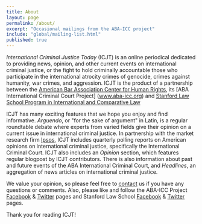 ```yaml
---
title: About
layout: page
permalink: /about/
excerpt: "Occasional mailings from the ABA-ICC project"
include: "global/mailing-list.html"
published: true
---
```


*International Criminal Justice Today* (ICJT) is an online periodical dedicated to providing news, opinion, and other current events on international criminal justice, or the fight to hold criminally accountable those who participate in the international atrocity crimes of genocide, crimes against humanity, war crimes, and aggression. ICJT is the product of a partnership between the [American Bar Association Center for Human Rights](http://www.americanbar.org/groups/human_rights.html), its [ABA International Criminal Court Project] (www.aba-icc.org) and [Stanford Law School Program in International and Comparative Law](https://www.law.stanford.edu/areas-of-interest/international-and-comparative-law)

ICJT has many exciting features that we hope you enjoy and find informative. *Arguendo*, or "for the sake of argument" in Latin, is a regular roundtable debate where experts from varied fields give their opinion on a current issue in international criminal justice. In partnership with the market research firm [Ipsos](http://www.ipsos-na.com/), ICJT includes quarterly polling reports on American opinions on international criminal justice, specifically the International Criminal Court. ICJT also includes an *Opinion* section, which features regular blogpost by ICJT contributors. There is also information about past and future events of the ABA International Criminal Court, and *Headlines*, an aggregation of news articles on international criminal justice. 

We value your opinion, so please feel free to [contact](http://www.aba-icc.org/the-aba-icc-project/contact/) us if you have any questions or comments. Also, please like and follow the ABA-ICC Project [Facebook](http://facebook.com/ABAICCProject) & [Twitter](http://twitter.com/ABAICCProject) pages and Stanford Law School [Facebook](https://www.facebook.com/StanfordLawSchool) & [Twitter](https://twitter.com/stanfordlaw) pages. 

Thank you for reading ICJT!